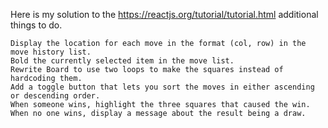 Here is my solution to the https://reactjs.org/tutorial/tutorial.html additional things to do.

    Display the location for each move in the format (col, row) in the move history list.
    Bold the currently selected item in the move list.
    Rewrite Board to use two loops to make the squares instead of hardcoding them.
    Add a toggle button that lets you sort the moves in either ascending or descending order.
    When someone wins, highlight the three squares that caused the win.
    When no one wins, display a message about the result being a draw.
